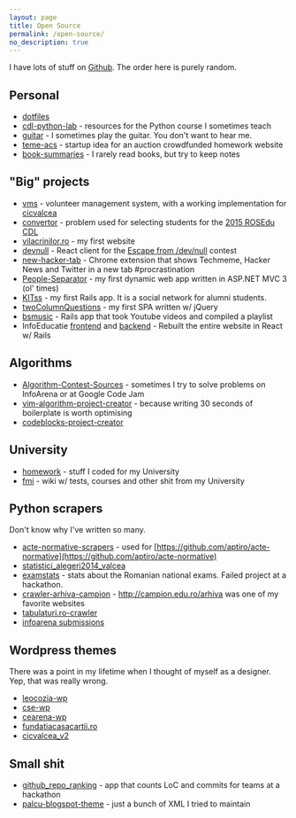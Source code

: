```yaml
---
layout: page
title: Open Source
permalink: /open-source/
no_description: true
---
```


I have lots of stuff on [Github](http://github.com/palcu). The order here is purely random.

## Personal

* [dotfiles](https://github.com/palcu/dotfiles)
* [cdl-python-lab](https://github.com/palcu/cdl-python-lab) - resources for the Python course I sometimes teach
* [guitar](https://github.com/palcu/guitar) - I sometimes play the guitar. You don't want to hear me.
* [teme-acs](https://github.com/palcu/teme-acs) - startup idea for an auction crowdfunded homework website
* [book-summaries](https://github.com/palcu/book-summaries) - I rarely read books, but try to keep notes

## "Big" projects

* [vms](https://github.com/palcu/vms) - volunteer management system, with a working implementation for [cicvalcea](http://voluntari.cicvalcea.ro/)
* [convertor](https://github.com/palcu/convertor) - problem used for selecting students for the [2015 ROSEdu CDL](http://techblog.rosedu.org/cdl-2015.html)
* [vilacrinilor.ro](https://github.com/palcu/vilacrinilor.ro) - my first website
* [devnull](https://github.com/palcu/devnull) - React client for the [Escape from /dev/null](http://blog.palcu.ro/2014/11/google-escape-from-devnull.html) contest
* [new-hacker-tab](https://github.com/palcu/new-hacker-tab) - Chrome extension that shows Techmeme, Hacker News and Twitter in a new tab #procrastination
* [People-Separator](https://github.com/palcu/People-Separator) - my first dynamic web app written in ASP.NET MVC 3 (ol' times)
* [KITss](https://github.com/palcu/KITss) - my first Rails app. It is a social network for alumni students.
* [twoColumnQuestions](https://github.com/palcu/twoColumnQuestions) - my first SPA written w/ jQuery
* [bsmusic](https://bitbucket.org/palcu/bsmusic) - Rails app that took Youtube videos and compiled a playlist
* InfoEducatie [frontend](https://github.com/infoeducatie/infoeducatie-ui) and [backend](http://github.com/infoeducatie/infoeducatie-api) - Rebuilt the entire website in React w/ Rails

## Algorithms

* [Algorithm-Contest-Sources](https://github.com/palcu/Algorithm-Contest-Sources) - sometimes I try to solve problems on InfoArena or at Google Code Jam
* [vim-algorithm-project-creator](https://github.com/palcu/vim-algorithm-project-creator) - because writing 30 seconds of boilerplate is worth optimising
* [codeblocks-project-creator](https://github.com/palcu/codeblocks-project-creator)


## University

* [homework](https://github.com/palcu/homework) - stuff I coded for my University
* [fmi](https://github.com/palcu/fmi) - wiki w/ tests, courses and other shit from my University

## Python scrapers

Don't know why I've written so many.

* [acte-normative-scrapers](https://github.com/palcu/acte-normative-scrapers) - used for [https://github.com/aptiro/acte-normative](https://github.com/aptiro/acte-normative)
* [statistici_alegeri2014_valcea](https://github.com/palcu/statistici_alegeri2014_valcea)
* [examstats](https://github.com/palcu/examstats) - stats about the Romanian national exams. Failed project at a hackathon.
* [crawler-arhiva-campion](https://github.com/palcu/crawler-arhiva-campion) - http://campion.edu.ro/arhiva was one of my favorite websites
* [tabulaturi.ro-crawler](https://github.com/palcu/tabulaturi.ro-crawler)
* [infoarena submissions](https://github.com/palcu/convertor/tree/master/blog_post)

## Wordpress themes

There was a point in my lifetime when I thought of myself as a designer. Yep, that was really wrong.

* [leocozia-wp](https://github.com/palcu/leocozia-wp)
* [cse-wp](https://github.com/palcu/cse-wp)
* [cearena-wp](https://github.com/palcu/cearena-wp)
* [fundatiacasacartii.ro](https://github.com/palcu/fundatiacasacartii.ro)
* [cicvalcea_v2](https://github.com/palcu/cicvalcea_v2)

## Small shit

* [github_repo_ranking](https://github.com/palcu/github_repo_ranking) - app that counts LoC and commits for teams at a hackathon
* [palcu-blogspot-theme](https://github.com/palcu/palcu-blogspot-theme) - just a bunch of XML I tried to maintain

